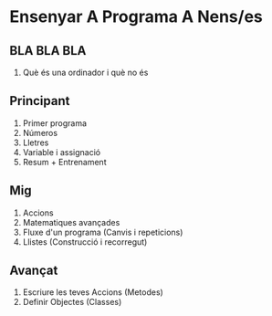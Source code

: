 # Ensenyar A Programa A Nens/es

## BLA BLA BLA
1. Què és una ordinador i què no és

## Principant

1. Primer programa
2. Números
3. Lletres
4. Variable i assignació
5. Resum + Entrenament

## Mig
1. Accions
2. Matematiques avançades
3. Fluxe d'un programa (Canvis i repeticions)
4. Llistes (Construcció i recorregut)

## Avançat
1. Escriure les teves Accions (Metodes)
2. Definir Objectes (Classes)

